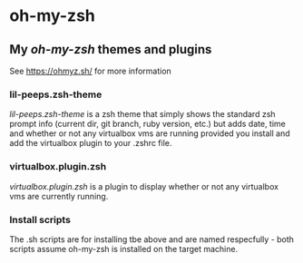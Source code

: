 # oh-my-zsh

## My _oh-my-zsh_ themes and plugins

See https://ohmyz.sh/ for more information

### lil-peeps.zsh-theme 

_lil-peeps.zsh-theme_ is a zsh theme that simply shows the standard
zsh prompt info (current dir, git branch, ruby version, etc.) but
adds date, time and whether or not any virtualbox vms are running
provided you install and add the virtualbox plugin to your
.zshrc file.

### virtualbox.plugin.zsh 

_virtualbox.plugin.zsh_ is a plugin to display whether or not any
virtualbox vms are currently running.

### Install scripts

The .sh scripts are for installing tbe above and are named
respecfully - both scripts assume oh-my-zsh is installed on the
target machine.